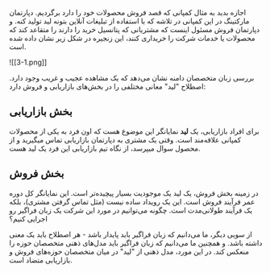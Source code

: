 اجازه بدید به مثال کمپانی که قصد فروش محصولات خود را دارد برگردیم. دپارتمان مارکتینگ در این کمپانی در تلاشه که با استفاده از تبلیغات آنلاین بتونه لید تولید کنه. و دپارتمان فروش مسئول اینست که مشتریانی که پتانسیل خرید را دارند را متقاعد کند که محصولات یا خدمات شرکت را خریداری کنند، این زنجیره در شکل زیر نشان داده شده است.

![[3-1.png]]

بررسی زبان متخصصان دامنه نشان می‌دهد که یک مشاهده عجیب و غریب وجود دارد. اصطلاح "لید" معانی مختلفی را در بخش‌های بازاریابی و فروش دارد:
## بخش بازاریابی
برای افراد بازاریابی، یک **لید** نمایانگر این موضوع هست که اون فرد به یکی از محصولات کمپانی علاقه‌مند است. وقتی یک مشتری به دپارتمان بازاریابی تماس میگیرید و از محصول سوال میپرسد، از نگاه تیم بازاریابی این فرد یک لید هست.
## بخش فروش
در زمینه بخش فروش، یک لید یک موجودیت بسیار پیچیده‌تر است. این نمایانگر کل دوره عمر فرآیند فروش است. این یک رویداد ساده نیست (مثل تماس گرفتن مشتری)، بلکه یک فرآیند طولانی‌مدت است.
چگونه می‌توانیم در مورد این شرکت یک زبان فراگیر رو اجرایی کنیم؟

از سویی دیگر، ما می‌دانیم که زبان فراگیر باید پایدار باشد - هر اصطلاح باید یک معنی داشته باشد. و همچنین ما می‌دانیم که زبان فراگیر باید مدل‌های ذهنی متخصصان حوزه را منعکس کند. در این مورد، مدل ذهنی از "لید" در میان متخصصان حوزه‌های فروش و بازاریابی متضاد است.
